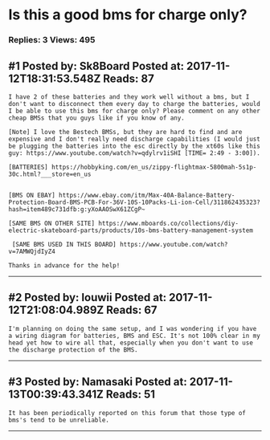 # Is this a good bms for charge only?

### Replies: 3 Views: 495

## \#1 Posted by: Sk8Board Posted at: 2017-11-12T18:31:53.548Z Reads: 87

```
I have 2 of these batteries and they work well without a bms, but I don't want to disconnect them every day to charge the batteries, would I be able to use this bms for charge only? Please comment on any other cheap BMSs that you guys like if you know of any. 

[Note] I love the Bestech BMSs, but they are hard to find and are expensive and I don't really need discharge capabilities (I would just be plugging the batteries into the esc directly by the xt60s like this guy: https://www.youtube.com/watch?v=qdylrv1iSHI [TIME= 2:49 - 3:00]). 

[BATTERIES] https://hobbyking.com/en_us/zippy-flightmax-5800mah-5s1p-30c.html?___store=en_us
 

[BMS ON EBAY] https://www.ebay.com/itm/Max-40A-Balance-Battery-Protection-Board-BMS-PCB-For-36V-10S-10Packs-Li-ion-Cell/311862435323?hash=item489c731dfb:g:yXoAAOSwX61ZCgP~

[SAME BMS ON OTHER SITE] https://www.mboards.co/collections/diy-electric-skateboard-parts/products/10s-bms-battery-management-system

 [SAME BMS USED IN THIS BOARD] https://www.youtube.com/watch?v=7AMWQjdIyZ4

Thanks in advance for the help!
```

---
## \#2 Posted by: louwii Posted at: 2017-11-12T21:08:04.989Z Reads: 67

```
I'm planning on doing the same setup, and I was wondering if you have a wiring diagram for batteries, BMS and ESC. It's not 100% clear in my head yet how to wire all that, especially when you don't want to use the discharge protection of the BMS.
```

---
## \#3 Posted by: Namasaki Posted at: 2017-11-13T00:39:43.341Z Reads: 51

```
It has been periodically reported on this forum that those type of bms's tend to be unreliable.
```

---
